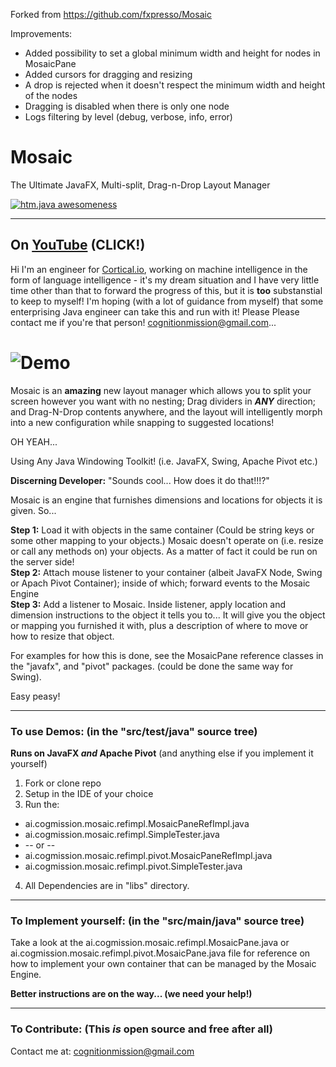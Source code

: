 Forked from https://github.com/fxpresso/Mosaic

Improvements:
- Added possibility to set a global minimum width and height for nodes in MosaicPane
- Added cursors for dragging and resizing
- A drop is rejected when it doesn't respect the minimum width and height of the nodes
- Dragging is disabled when there is only one node
- Logs filtering by level (debug, verbose, info, error)


# Mosaic
The Ultimate JavaFX, Multi-split, Drag-n-Drop Layout Manager 

[![htm.java awesomeness](https://cdn.rawgit.com/sindresorhus/awesome/d7305f38d29fed78fa85652e3a63e154dd8e8829/media/badge.svg)](http://cogmission.ai)
***

## On [YouTube](https://youtu.be/eVH-Q85hqe0) (CLICK!)

Hi I'm an engineer for [Cortical.io](http://cortical.io), working on machine intelligence in the form of language intelligence - it's my dream situation and I have very little time other than that to forward the progress of this, but it is **too** substanstial to keep to myself! I'm hoping (with a lot of guidance from myself) that some enterprising Java engineer can take this and run with it! Please Please contact me if you're that person! cognitionmission@gmail.com...

# ![Demo](http://metaware.us/images/MosaicDemo.gif)

Mosaic is an **amazing** new layout manager which allows you to split your screen however you want with no nesting; Drag dividers in _**ANY**_ direction; and Drag-N-Drop contents anywhere, and the layout will intelligently morph into a new configuration while snapping to suggested locations!

OH YEAH...

Using Any Java Windowing Toolkit! (i.e. JavaFX, Swing, Apache Pivot etc.)

**Discerning Developer:** "Sounds cool... How does it do that!!!?"

Mosaic is an engine that furnishes dimensions and locations for objects it is given. So...

**Step 1:** Load it with objects in the same container (Could be string keys or some other mapping to your objects.) Mosaic doesn't operate on (i.e. resize or call any methods on) your objects. As a matter of fact it could be run on the server side!  
**Step 2:** Attach mouse listener to your container (albeit JavaFX Node, Swing or Apach Pivot Container); inside of which; forward events to the Mosaic Engine  
**Step 3:** Add a listener to Mosaic. Inside listener, apply location and dimension instructions to the object it tells you to... It will give you the object or mapping you furnished it with, plus a description of where to move or how to resize that object.

For examples for how this is done, see the MosaicPane reference classes in the "javafx", and "pivot" packages. (could be done the same way for Swing).

Easy peasy!

***

### To use Demos: (in the "src/test/java" source tree) 
**Runs on JavaFX _and_ Apache Pivot** (and anything else if you implement it yourself) 

1. Fork or clone repo
2. Setup in the IDE of your choice
3. Run the:
  * ai.cogmission.mosaic.refimpl.MosaicPaneRefImpl.java
  * ai.cogmission.mosaic.refimpl.SimpleTester.java
  * -- or --
  * ai.cogmission.mosaic.refimpl.pivot.MosaicPaneRefImpl.java
  * ai.cogmission.mosaic.refimpl.pivot.SimpleTester.java
4. All Dependencies are in "libs" directory.

***

### To Implement yourself: (in the "src/main/java" source tree)

Take a look at the  ai.cogmission.mosaic.refimpl.MosaicPane.java or  ai.cogmission.mosaic.refimpl.pivot.MosaicPane.java file for reference on how to implement your own container that can be managed by the Mosaic Engine.

**Better instructions are on the way... (we need your help!)**

***

### To Contribute: (This _**is**_ open source and free after all)

Contact me at: cognitionmission@gmail.com


